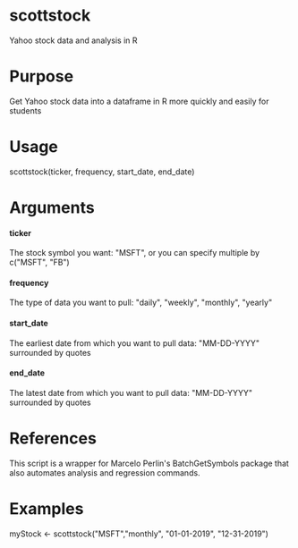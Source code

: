 # scottstock
Yahoo stock data and analysis in R

# Purpose
Get Yahoo stock data into a dataframe in R more quickly and easily for students

# Usage
scottstock(ticker, frequency, start_date, end_date)

# Arguments
#### ticker	
The stock symbol you want: "MSFT", or you can specify multiple by c("MSFT", "FB")

#### frequency	
The type of data you want to pull: "daily", "weekly", "monthly", "yearly"

#### start_date	
The earliest date from which you want to pull data: "MM-DD-YYYY" surrounded by quotes

#### end_date	
The latest date from which you want to pull data: "MM-DD-YYYY" surrounded by quotes

# References
This script is a wrapper for Marcelo Perlin's BatchGetSymbols package that also automates analysis and regression commands.

# Examples
myStock <- scottstock("MSFT","monthly",
    "01-01-2019", "12-31-2019")
